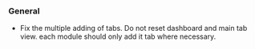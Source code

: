 ### General
- Fix the multiple adding of tabs. Do not reset dashboard and main tab view.
  each module should only add it tab where necessary.
